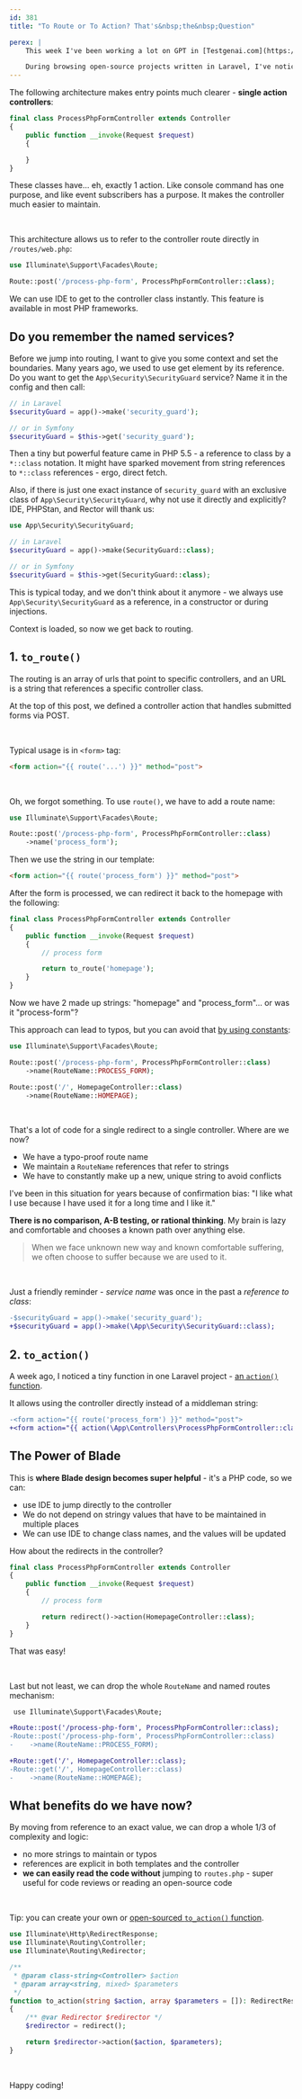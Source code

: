 ```yaml
---
id: 381
title: "To Route or To Action? That's&nbsp;the&nbsp;Question"

perex: |
    This week I've been working a lot on GPT in [Testgenai.com](https://testgenai.com/). I am learning more and more about Laravel as a side effect.

    During browsing open-source projects written in Laravel, I've noticed the syntax I have been dreaming of since I started to use invokable controllers. What was it? Can it make code cleaner or more complex? [I asked on Twitter](https://twitter.com/VotrubaT/status/1635401027171287041) and got such a variety of replies, that it deserves a blog post.
---
```


The following architecture makes entry points much clearer - **single action controllers**:

```php
final class ProcessPhpFormController extends Controller
{
    public function __invoke(Request $request)
    {

    }
}
```

These classes have... eh, exactly 1 action. Like console command has one purpose, and like event subscribers has a purpose. It makes the controller much easier to maintain.

<br>

This architecture allows us to refer to the controller route directly in `/routes/web.php`:

```php
use Illuminate\Support\Facades\Route;

Route::post('/process-php-form', ProcessPhpFormController::class);
```

We can use IDE to get to the controller class instantly. This feature is available in most PHP frameworks.


## Do you remember the named services?

Before we jump into routing, I want to give you some context and set the boundaries. Many years ago, we used to use get element by its reference. Do you want to get the `App\Security\SecurityGuard` service? Name it in the config and then call:

```php
// in Laravel
$securityGuard = app()->make('security_guard');

// or in Symfony
$securityGuard = $this->get('security_guard');
```

Then a tiny but powerful feature came in PHP 5.5 - a reference to class by a `*::class` notation. It might have sparked movement from string references to `*::class` references - ergo, direct fetch.

Also, if there is just one exact instance of `security_guard` with an exclusive class of `App\Security\SecurityGuard`, why not use it directly and explicitly? IDE, PHPStan, and Rector will thank us:

```php
use App\Security\SecurityGuard;

// in Laravel
$securityGuard = app()->make(SecurityGuard::class);

// or in Symfony
$securityGuard = $this->get(SecurityGuard::class);
```

This is typical today, and we don't think about it anymore - we always use `App\Security\SecurityGuard` as a reference, in a constructor or during injections.

Context is loaded, so now we get back to routing.

## 1. `to_route()`

The routing is an array of urls that point to specific controllers, and an URL is a string that references a specific controller class.

At the top of this post, we defined a controller action that handles submitted forms via POST.

<br>

Typical usage is in `<form>` tag:

```html
<form action="{{ route('...') }}" method="post">
```

<br>

Oh, we forgot something. To use `route()`, we have to add a route name:

```php
use Illuminate\Support\Facades\Route;

Route::post('/process-php-form', ProcessPhpFormController::class)
    ->name('process_form');
```

Then we use the string in our template:

```html
<form action="{{ route('process_form') }}" method="post">
```

After the form is processed, we can redirect it back to the homepage with the following:

```php
final class ProcessPhpFormController extends Controller
{
    public function __invoke(Request $request)
    {
        // process form

        return to_route('homepage');
    }
}
```

Now we have 2 made up strings: "homepage" and "process_form"... or was it "process-form"?

This approach can lead to typos, but you can avoid that [by using constants](/blog/2020/12/21/5-new-combos-opened-by-symfony-52-and-php-80/#2-route-names-can-be-constants):

```php
use Illuminate\Support\Facades\Route;

Route::post('/process-php-form', ProcessPhpFormController::class)
    ->name(RouteName::PROCESS_FORM);

Route::post('/', HomepageController::class)
    ->name(RouteName::HOMEPAGE);
```

<br>

That's a lot of code for a single redirect to a single controller. Where are we now?

* We have a typo-proof route name
* We maintain a `RouteName` references that refer to strings
* We have to constantly make up a new, unique string to avoid conflicts

I've been in this situation for years because of confirmation bias: "I like what I use because I have used it for a long time and I like it."

**There is no comparison, A-B testing, or rational thinking**. My brain is lazy and comfortable and chooses a known path over anything else.

<blockquote class="blockquote text-center mt-5 mb-5">
    When we face unknown new way and known comfortable suffering,
    <br>
    we often choose to suffer because we are used to it.
</blockquote>

<br>

Just a friendly reminder - *service name* was once in the past a *reference to class*:

```diff
-$securityGuard = app()->make('security_guard');
+$securityGuard = app()->make(\App\Security\SecurityGuard::class);
```

## 2. `to_action()`

A week ago, I noticed a tiny function in one Laravel project - [an `action()` function](https://laravel.com/docs/10.x/helpers#method-action).

It allows using the controller directly instead of a middleman string:

```diff
-<form action="{{ route('process_form') }}" method="post">
+<form action="{{ action(\App\Controllers\ProcessPhpFormController::class) }}" method="post">
```

## The Power of Blade

This is **where Blade design becomes super helpful** - it's a PHP code, so we can:

* use IDE to jump directly to the controller
* We do not depend on stringy values that have to be maintained in multiple places
* We can use IDE to change class names, and the values will be updated


How about the redirects in the controller?

```php
final class ProcessPhpFormController extends Controller
{
    public function __invoke(Request $request)
    {
        // process form

        return redirect()->action(HomepageController::class);
    }
}
```

That was easy!

<br>

Last but not least, we can drop the whole `RouteName` and named routes mechanism:

```diff
 use Illuminate\Support\Facades\Route;

+Route::post('/process-php-form', ProcessPhpFormController::class);
-Route::post('/process-php-form', ProcessPhpFormController::class)
-    ->name(RouteName::PROCESS_FORM);

+Route::get('/', HomepageController::class);
-Route::get('/', HomepageController::class)
-    ->name(RouteName::HOMEPAGE);
```

## What benefits do we have now?

By moving from reference to an exact value, we can drop a whole 1/3 of complexity and logic:

* no more strings to maintain or typos
* references are explicit in both templates and the controller
* **we can easily read the code without** jumping to `routes.php` - super useful for code reviews or reading an open-source code


<br>

Tip: you can create your own or [open-sourced `to_action()` function](https://github.com/TomasVotruba/lavarle/commit/4f5c52972deab718eaedebbb1d6c9f862abc0b46).

```php
use Illuminate\Http\RedirectResponse;
use Illuminate\Routing\Controller;
use Illuminate\Routing\Redirector;

/**
 * @param class-string<Controller> $action
 * @param array<string, mixed> $parameters
 */
function to_action(string $action, array $parameters = []): RedirectResponse
{
    /** @var Redirector $redirector */
    $redirector = redirect();

    return $redirector->action($action, $parameters);
}
```

<br>

Happy coding!
